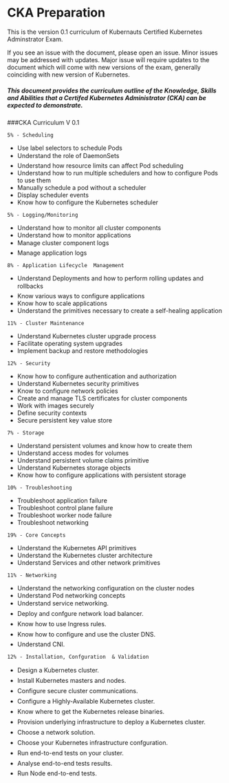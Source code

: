 # CKA Preparation

This is the version 0.1 curriculum of Kubernauts Certified Kubernetes Adminstrator Exam. 

If you see an issue with the document, please open an issue. Minor issues may be addressed with updates. Major issue will require updates to the document which will come with new versions of the exam, generally coinciding with new version of Kubernetes.

##### This document provides the curriculum outline of the Knowledge, Skills and Abilities that a Certifed Kubernetes Administrator (CKA) can be expected to demonstrate.

###CKA Curriculum V 0.1

```5% - Scheduling```

* Use label selectors to schedule Pods
* Understand the role of DaemonSets
* Understand how resource limits can affect Pod scheduling
* Understand how to run multiple schedulers and how to configure Pods to use them
* Manually schedule a pod without  a scheduler
* Display scheduler events
* Know how to configure the Kubernetes scheduler


```5% - Logging/Monitoring```

* Understand how to monitor all  cluster components
* Understand how to monitor applications
* Manage cluster component logs
* Manage application logs


```8% - Application Lifecycle  Management```

* Understand Deployments and how to perform rolling updates and rollbacks
* Know various ways to configure applications
* Know how to scale applications
* Understand the primitives necessary to create a self-healing application 


```11% - Cluster Maintenance```

* Understand Kubernetes cluster  upgrade process
* Facilitate operating system upgrades
* Implement backup and restore methodologies


```12% - Security```

* Know how to configure authentication  and authorization
* Understand Kubernetes security primitives
* Know to configure network policies
* Create and manage TLS certificates for cluster components
* Work with images securely
* Define security contexts
* Secure persistent key value store


```7% - Storage```
 
 * Understand persistent volumes and know how to create them
 * Understand access modes for volumes
 * Understand persistent volume claims primitive
 * Understand Kubernetes storage objects
 * Know how to configure applications with persistent storage
 
 
 ```10% - Troubleshooting```
 
 * Troubleshoot application failure
 * Troubleshoot control plane failure
 * Troubleshoot worker node failure
 * Troubleshoot networking 
 
 
 ```19% - Core Concepts```
 
* Understand the Kubernetes API primitives
* Understand the Kubernetes cluster architecture
* Understand Services and other  network primitives


```11% - Networking```

* Understand the networking configuration on the cluster nodes
* Understand Pod networking concepts
* Understand service networking.
* Deploy and confgure network load balancer. 
* Know how to use Ingress rules.
* Know how to configure and use the cluster DNS.
* Understand CNI. 


```12% - Installation, Confguration  & Validation```

* Design a Kubernetes cluster.
* Install Kubernetes masters and nodes.
* Configure secure cluster communications.   
* Configure a Highly-Available Kubernetes cluster.
* Know where to get the Kubernetes  release binaries.
* Provision underlying infrastructure to deploy a Kubernetes cluster.
* Choose a network solution.
* Choose your Kubernetes infrastructure confguration.
* Run end-to-end tests on your cluster.
* Analyse end-to-end tests results.
* Run Node end-to-end tests.



